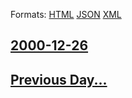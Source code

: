 
Formats: [HTML](2000/12/26/index.html)  [JSON](2000/12/26/index.json)  [XML](2000/12/26/index.xml)  

## [2000-12-26](/news/2000/12/26/index.md)

## [Previous Day...](/news/2000/12/25/index.md)

